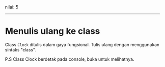 nilai: 5

---

# Menulis ulang ke class

Class `Clock` ditulis dalam gaya fungsional. Tulis ulang dengan menggunakan sintaks "class".

P.S Class Clock berdetak pada console, buka untuk melihatnya.